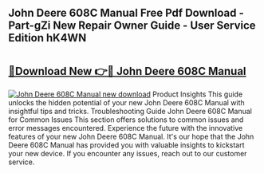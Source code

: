 ## John Deere 608C Manual Free Pdf Download - Part-gZi New Repair Owner Guide - User Service Edition hK4WN

# <h2><a href="http://bc95234.oget.top/?id=John+Deere+608C+Manual">🔗Download New 👉🔴 John Deere 608C Manual</a></h2>

[![John Deere 608C Manual new download](https://i.imgur.com/5g1atiW.png)](http://bc95234.oget.top/?id=John+Deere+608C+Manual)
Product Insights This guide unlocks the hidden potential of your new John Deere 608C Manual with insightful tips and tricks. Troubleshooting Guide John Deere 608C Manual for Common Issues This section offers solutions to common issues and error messages encountered. Experience the future with the innovative features of your new John Deere 608C Manual. It's our hope that the John Deere 608C Manual has provided you with valuable insights to kickstart your new device. If you encounter any issues, reach out to our customer service.
